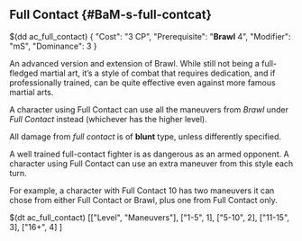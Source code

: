 ## Full Contact {#BaM-s-full-contcat}

$(dd ac_full_contact)
{
   "Cost": "3 CP",
   "Prerequisite": "**Brawl** 4",
   "Modifier": "mS",
   "Dominance": 3
}

An advanced version and extension of Brawl. While still not being a full-fledged
martial art, it’s a style of combat that requires dedication, and if
professionally trained, can be quite effective even against more famous martial
arts.

A character using Full Contact can use all the maneuvers from *Brawl* under
*Full Contact* instead (whichever has the higher level).

All damage from *full contact* is of __blunt__ type, unless differently
specified.

A well trained full-contact fighter is as dangerous as an armed opponent.
A character using Full Contact can use an extra maneuver from this style each
turn.

For example, a character with Full Contact 10 has two maneuvers it can
chose from either Full Contact or Brawl, plus one from Full Contact only.

$(dt ac_full_contact)
[["Level", "Maneuvers"],
["1-5", 1],
["5-10", 2],
["11-15", 3],
["16+", 4]
]
